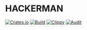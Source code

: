 # HACKERMAN
[![Crates.io](https://img.shields.io/crates/v/hackerman)](https://crates.io/crates/hackerman)
[![Build](https://github.com/nwnd/hackerman/actions/workflows/build.yml/badge.svg)](https://github.com/nwnd/hackerman/actions/workflows/build.yml)
[![Clippy](https://github.com/nwnd/hackerman/actions/workflows/clippy.yml/badge.svg)](https://github.com/nwnd/hackerman/actions/workflows/clippy.yml)
[![Audit](https://github.com/nwnd/hackerman/actions/workflows/audit.yml/badge.svg)](https://github.com/nwnd/hackerman/actions/workflows/audit.yml)

